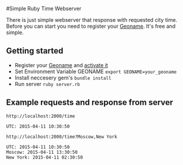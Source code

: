#Simple Ruby Time Webserver

There is just simple webserver that response with requested city time.
Before you can start you need to register your [Geoname](http://www.geonames.org/). It's free and simple.

## Getting started
* Register your [Geoname](http://www.geonames.org/) and [activate it](http://www.geonames.org/manageaccount)
* Set Environment Variable GEONAME 
  `export GEONAME=your_geoname`
* Install neccesery gem's
  `bundle install`
* Run server
  `ruby server.rb`

## Example requests and response from server
```
http://localhost:2000/time

UTC: 2015-04-11 10:30:50

http://localhost:2000/time?Moscow,New York

UTC: 2015-04-11 10:30:50
Moscow: 2015-04-11 13:30:50
New York: 2015-04-11 02:30:50
```
